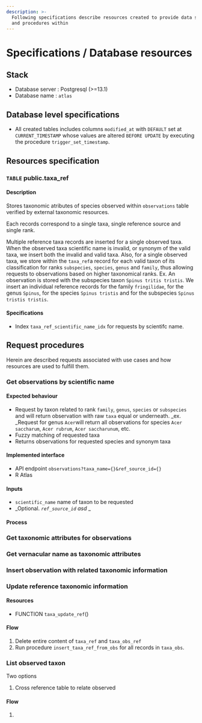 ```yaml
---
description: >-
  Following specifications describe resources created to provide data storage
  and procedures within
---
```


# Specifications / Database resources

## Stack

* Database server : Postgresql (>=13.1)
* Database name : `atlas`

## Database level specifications

* All created tables includes columns `modified_at`  with `DEFAULT` set at `CURRENT_TIMESTAMP` whose values are altered `BEFORE UPDATE` by executing the procedure `trigger_set_timestamp`.

## Resources specification

### `TABLE` public.taxa\_ref

#### **Description**

Stores taxonomic atributes of species observed within `observations` table verified by external taxonomic resources.

Each records correspond to a single taxa, single reference source and single rank.

Multiple reference taxa records are inserted for a single observed taxa. When the observed taxa scientific name is invalid, or synonym of the valid taxa, we insert both the invalid and valid taxa. Also, for a single observed taxa, we store within the `taxa_ref`a record for each valid taxon of its classification for ranks `subspecies`, `species`, `genus` and `family`, thus allowing requests to observations based on higher taxonomical ranks. Ex. An observation is stored with the subspecies taxon `Spinus tritis tristis`. We insert an individual reference records for the family `fringilidae`, for the genus `Spinus`, for the species `Spinus tristis` and for the subspecies `Spinus tristis tristis`.

#### Specifications

* Index `taxa_ref_scientific_name_idx` for requests by scientifc name.

## Request procedures

Herein are described requests associated with use cases and how resources are used to fulfill them.

### Get observations by scientific name

#### Expected behaviour

* Request by taxon related to rank `family`, `genus`, `species` or `subspecies` and will return observation with raw `taxa` equal or underneath. _ex. _Request for genus `Acer`will return all observations for species `Acer saccharum`, `Acer rubrum`, `Acer saccharunum`, etc.&#x20;
* Fuzzy matching of requested taxa
* Returns observations for requested species and synonym taxa

#### Implemented interface

* API endpoint `observations?taxa_name={}&ref_source_id={}`
* R Atlas

#### Inputs

* `scientific_name` name of taxon to be requested
* _Optional. _`ref_source_id` asd_ _

#### Process

### Get taxonomic attributes for observations

### Get vernacular name as taxonomic attributes

### Insert observation with related taxonomic information

### Update reference taxonomic information

#### Resources

* FUNCTION `taxa_update_ref`()

#### Flow

1. Delete entire content of `taxa_ref` and `taxa_obs_ref`
2. Run procedure `insert_taxa_ref_from_obs` for all records in `taxa_obs`.

### List observed taxon

Two options

1. Cross reference table to relate observed&#x20;

#### Flow

1.
